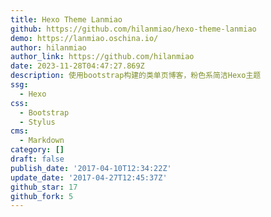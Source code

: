 ```yaml
---
title: Hexo Theme Lanmiao
github: https://github.com/hilanmiao/hexo-theme-lanmiao
demo: https://lanmiao.oschina.io/
author: hilanmiao
author_link: https://github.com/hilanmiao
date: 2023-11-28T04:47:27.869Z
description: 使用bootstrap构建的类单页博客，粉色系简洁Hexo主题
ssg:
  - Hexo
css:
  - Bootstrap
  - Stylus
cms:
  - Markdown
category: []
draft: false
publish_date: '2017-04-10T12:34:22Z'
update_date: '2017-04-27T12:45:37Z'
github_star: 17
github_fork: 5
---
```

